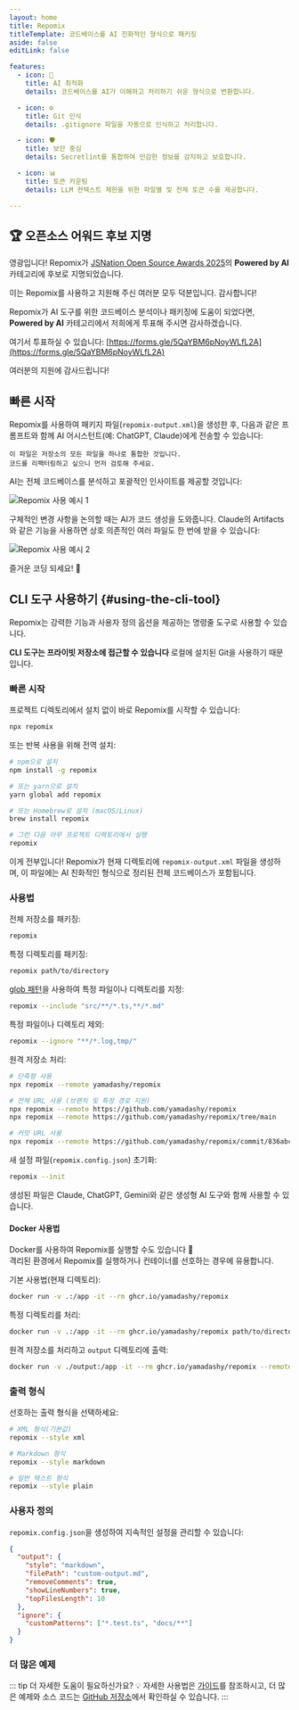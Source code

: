 ```yaml
---
layout: home
title: Repomix
titleTemplate: 코드베이스를 AI 친화적인 형식으로 패키징
aside: false
editLink: false

features:
  - icon: 🤖
    title: AI 최적화
    details: 코드베이스를 AI가 이해하고 처리하기 쉬운 형식으로 변환합니다.

  - icon: ⚙️
    title: Git 인식
    details: .gitignore 파일을 자동으로 인식하고 처리합니다.

  - icon: 🛡️
    title: 보안 중심
    details: Secretlint를 통합하여 민감한 정보를 감지하고 보호합니다.

  - icon: 📊
    title: 토큰 카운팅
    details: LLM 컨텍스트 제한을 위한 파일별 및 전체 토큰 수를 제공합니다.

---
```


## 🏆 오픈소스 어워드 후보 지명

영광입니다! Repomix가 [JSNation Open Source Awards 2025](https://osawards.com/javascript/)의 **Powered by AI** 카테고리에 후보로 지명되었습니다.

이는 Repomix를 사용하고 지원해 주신 여러분 모두 덕분입니다. 감사합니다!

Repomix가 AI 도구를 위한 코드베이스 분석이나 패키징에 도움이 되었다면, **Powered by AI** 카테고리에서 저희에게 투표해 주시면 감사하겠습니다.

여기서 투표하실 수 있습니다: [https://forms.gle/5QaYBM6pNoyWLfL2A](https://forms.gle/5QaYBM6pNoyWLfL2A)

여러분의 지원에 감사드립니다!

<div class="cli-section">

## 빠른 시작

Repomix를 사용하여 패키지 파일(`repomix-output.xml`)을 생성한 후, 다음과 같은 프롬프트와 함께 AI 어시스턴트(예: ChatGPT, Claude)에게 전송할 수 있습니다:

```
이 파일은 저장소의 모든 파일을 하나로 통합한 것입니다.
코드를 리팩터링하고 싶으니 먼저 검토해 주세요.
```

AI는 전체 코드베이스를 분석하고 포괄적인 인사이트를 제공할 것입니다:

![Repomix 사용 예시 1](/images/docs/repomix-file-usage-1.png)

구체적인 변경 사항을 논의할 때는 AI가 코드 생성을 도와줍니다. Claude의 Artifacts와 같은 기능을 사용하면 상호 의존적인 여러 파일도 한 번에 받을 수 있습니다:

![Repomix 사용 예시 2](/images/docs/repomix-file-usage-2.png)

즐거운 코딩 되세요! 🚀



## CLI 도구 사용하기 {#using-the-cli-tool}

Repomix는 강력한 기능과 사용자 정의 옵션을 제공하는 명령줄 도구로 사용할 수 있습니다.

**CLI 도구는 프라이빗 저장소에 접근할 수 있습니다** 로컬에 설치된 Git을 사용하기 때문입니다.

### 빠른 시작

프로젝트 디렉토리에서 설치 없이 바로 Repomix를 시작할 수 있습니다:

```bash
npx repomix
```

또는 반복 사용을 위해 전역 설치:

```bash
# npm으로 설치
npm install -g repomix

# 또는 yarn으로 설치
yarn global add repomix

# 또는 Homebrew로 설치 (macOS/Linux)
brew install repomix

# 그런 다음 아무 프로젝트 디렉토리에서 실행
repomix
```

이게 전부입니다! Repomix가 현재 디렉토리에 `repomix-output.xml` 파일을 생성하며, 이 파일에는 AI 친화적인 형식으로 정리된 전체 코드베이스가 포함됩니다.



### 사용법

전체 저장소를 패키징:

```bash
repomix
```

특정 디렉토리를 패키징:

```bash
repomix path/to/directory
```

[glob 패턴](https://github.com/mrmlnc/fast-glob?tab=readme-ov-file#pattern-syntax)을 사용하여 특정 파일이나 디렉토리를 지정:

```bash
repomix --include "src/**/*.ts,**/*.md"
```

특정 파일이나 디렉토리 제외:

```bash
repomix --ignore "**/*.log,tmp/"
```

원격 저장소 처리:
```bash
# 단축형 사용
npx repomix --remote yamadashy/repomix

# 전체 URL 사용 (브랜치 및 특정 경로 지원)
npx repomix --remote https://github.com/yamadashy/repomix
npx repomix --remote https://github.com/yamadashy/repomix/tree/main

# 커밋 URL 사용
npx repomix --remote https://github.com/yamadashy/repomix/commit/836abcd7335137228ad77feb28655d85712680f1
```

새 설정 파일(`repomix.config.json`) 초기화:

```bash
repomix --init
```

생성된 파일은 Claude, ChatGPT, Gemini와 같은 생성형 AI 도구와 함께 사용할 수 있습니다.

#### Docker 사용법

Docker를 사용하여 Repomix를 실행할 수도 있습니다 🐳  
격리된 환경에서 Repomix를 실행하거나 컨테이너를 선호하는 경우에 유용합니다.

기본 사용법(현재 디렉토리):

```bash
docker run -v .:/app -it --rm ghcr.io/yamadashy/repomix
```

특정 디렉토리를 처리:
```bash
docker run -v .:/app -it --rm ghcr.io/yamadashy/repomix path/to/directory
```

원격 저장소를 처리하고 `output` 디렉토리에 출력:

```bash
docker run -v ./output:/app -it --rm ghcr.io/yamadashy/repomix --remote https://github.com/yamadashy/repomix
```

### 출력 형식

선호하는 출력 형식을 선택하세요:

```bash
# XML 형식(기본값)
repomix --style xml

# Markdown 형식
repomix --style markdown

# 일반 텍스트 형식
repomix --style plain
```

### 사용자 정의

`repomix.config.json`을 생성하여 지속적인 설정을 관리할 수 있습니다:

```json
{
  "output": {
    "style": "markdown",
    "filePath": "custom-output.md",
    "removeComments": true,
    "showLineNumbers": true,
    "topFilesLength": 10
  },
  "ignore": {
    "customPatterns": ["*.test.ts", "docs/**"]
  }
}
```

### 더 많은 예제
::: tip 더 자세한 도움이 필요하신가요? 💡
자세한 사용법은 [가이드](./guide/)를 참조하시고, 더 많은 예제와 소스 코드는 [GitHub 저장소](https://github.com/yamadashy/repomix)에서 확인하실 수 있습니다.
:::

</div>
